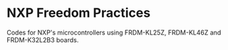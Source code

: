 # NXP Freedom Practices

Codes for NXP's microcontrollers using FRDM-KL25Z, FRDM-KL46Z and FRDM-K32L2B3 boards.
